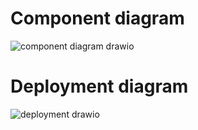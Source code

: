 # Component diagram
![component diagram drawio](https://user-images.githubusercontent.com/94223235/143087241-e3f64d9b-e90f-44ef-9252-0c73e72f4495.png)


# Deployment diagram
![deployment drawio](https://user-images.githubusercontent.com/94223235/143088468-271b979e-03a2-4129-97f8-b36385daa392.png)


